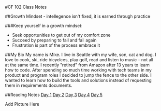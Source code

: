 
#CF 102 Class Notes

##Growth Mindset - intellegence isn't fixed, it is earned through practice 

###Keep yourself in a growth mindset:
- Seek opportunities to get out of my comfort zone
- Succeed by preparing to fail and fail again
- Frustration is part of the process embrace it

##My Bio
My name is Mike. I live in Seattle with my wife, son, cat and dog. I love to cook, ski, ride bicyclces, play golf, read and listen to music - not all at the same time. I recently "retired" from Amazon after 13 years to learn how to code. After spending so much time working with tech teams in my product and program roles I decided to jump the fence to the other side. I wanted to learn how to build the tools and solutions instead of requesting them in requirements documents.  

##Reading Notes
[Day 1](Day1Notes.md)
[Day 2]()
[Day 3]()
[Day 4]()
[Day 5]()


Add Picture Here
